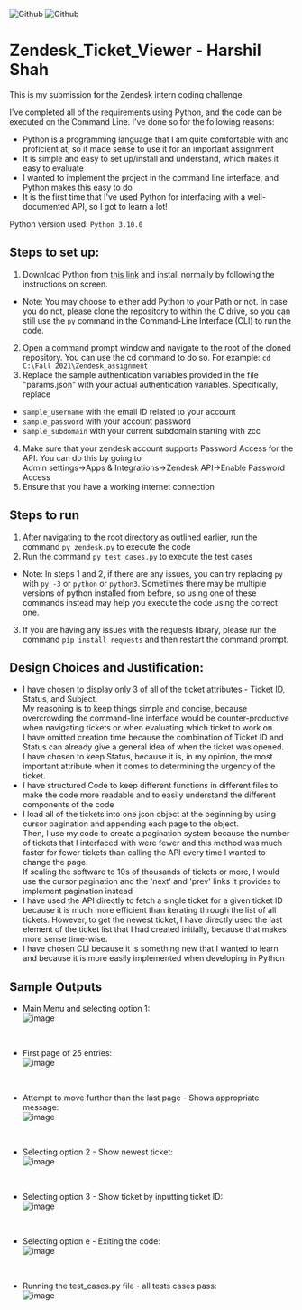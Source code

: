 ![Github](https://img.shields.io/badge/Language-Python-red.svg)
![Github](https://img.shields.io/badge/Method-Command--Line%20Interface-blue)
# Zendesk_Ticket_Viewer - Harshil Shah
This is my submission for the Zendesk intern coding challenge.

I've completed all of the requirements using Python, and the code can be executed on the Command Line. I've done so for the following reasons:
* Python is a programming language that I am quite comfortable with and proficient at, so it made sense to use it for an important assignment
* It is simple and easy to set up/install and understand, which makes it easy to evaluate
* I wanted to implement the project in the command line interface, and Python makes this easy to do
* It is the first time that I've used Python for interfacing with a well-documented API, so I got to learn a lot!

Python version used: `Python 3.10.0`

## Steps to set up:
1. Download Python from [this link](https://www.python.org/downloads/release/python-3100/) and install normally by following the instructions on screen.
- Note: You may choose to either add Python to your Path or not. In case you do not, please clone the repository to within the C drive, so you can still use the `py` command in the
Command-Line Interface (CLI) to run the code.
2. Open a command prompt window and navigate to the root of the cloned repository. You can use the cd command to do so. For example: `cd C:\Fall 2021\Zendesk_assignment`
3. Replace the sample authentication variables provided in the file "params.json" with your actual authentication variables. Specifically, replace
- `sample_username` with the email ID related to your account
- `sample_password` with your account password
- `sample_subdomain` with your current subdomain starting with zcc
4. Make sure that your zendesk account supports Password Access for the API. You can do this by going to </br>Admin settings->Apps & Integrations->Zendesk API->Enable Password Access
5. Ensure that you have a working internet connection

## Steps to run
1. After navigating to the root directory as outlined earlier, run the command `py zendesk.py` to execute the code
2. Run the command `py test_cases.py` to execute the test cases
- Note: In steps 1 and 2, if there are any issues, you can try replacing `py` with `py -3` or `python` or `python3`. Sometimes there may be multiple versions of python installed 
from before, so using one of these commands instead may help you execute the code using the correct one.
3. If you are having any issues with the requests library, please run the command `pip install requests` and then restart the command prompt.

## Design Choices and Justification:
- I have chosen to display only 3 of all of the ticket attributes - Ticket ID, Status, and Subject. 
</br>My reasoning is to keep things simple and concise, because overcrowding the command-line interface would be counter-productive when navigating tickets or when evaluating which ticket to work on. 
</br>I have omitted creation time because the combination of Ticket ID and Status can already give a general idea of when the ticket was opened. 
</br>I have chosen to keep Status, because it is, in my opinion, the most important attribute when it comes to determining the urgency of the ticket.
- I have structured Code to keep different functions in different files to make the code more readable and to easily understand the different components of the code
- I load all of the tickets into one json object at the beginning by using cursor pagination and appending each page to the object. 
</br>Then, I use my code to create a pagination system because the number of tickets that I interfaced with were fewer and this method was much faster for fewer tickets than calling the API every time I wanted to change the page. 
</br> If scaling the software to 10s of thousands of tickets or more, I would use the cursor pagination and the 'next' and 'prev' links it provides to implement pagination instead
- I have used the API directly to fetch a single ticket for a given ticket ID because it is much more efficient than iterating through the list of all tickets. 
However, to get the newest ticket, I have directly used the last element of the ticket list that I had created initially, because that makes more sense time-wise.
- I have chosen CLI because it is something new that I wanted to learn and because it is more easily implemented when developing in Python

## Sample Outputs
- Main Menu and selecting option 1:</br>
![image](https://github.com/Harshil-Shah99/Zendesk_Ticket_Viewer/blob/master/Images/main_menu.JPG)
</br>

- First page of 25 entries:</br>
![image](https://github.com/Harshil-Shah99/Zendesk_Ticket_Viewer/blob/master/Images/page1.JPG)
</br>

- Attempt to move further than the last page - Shows appropriate message:</br>
![image](https://github.com/Harshil-Shah99/Zendesk_Ticket_Viewer/blob/master/Images/last_page.JPG)
</br>

- Selecting option 2 - Show newest ticket:</br>
![image](https://github.com/Harshil-Shah99/Zendesk_Ticket_Viewer/blob/master/Images/last_ticket.JPG)
</br>

- Selecting option 3 - Show ticket by inputting ticket ID:</br>
![image](https://github.com/Harshil-Shah99/Zendesk_Ticket_Viewer/blob/master/Images/ticket_id.JPG)
</br>

- Selecting option e - Exiting the code:</br>
![image](https://github.com/Harshil-Shah99/Zendesk_Ticket_Viewer/blob/master/Images/exit.JPG)
</br>

- Running the test_cases.py file - all tests cases pass:</br>
![image](https://github.com/Harshil-Shah99/Zendesk_Ticket_Viewer/blob/master/Images/test.JPG)
</br>


